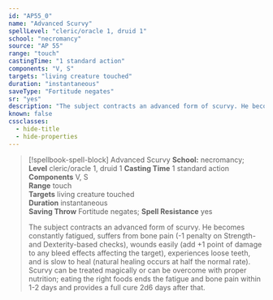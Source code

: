 ```yaml
---
id: "AP55_0"
name: "Advanced Scurvy"
spellLevel: "cleric/oracle 1, druid 1"
school: "necromancy"
source: "AP 55"
range: "touch"
castingTime: "1 standard action"
components: "V, S"
targets: "living creature touched"
duration: "instantaneous"
saveType: "Fortitude negates"
sr: "yes"
description: "The subject contracts an advanced form of scurvy. He becomes constantly fatigued, suffers from bone pain (-1 penalty on Strength-and Dexterity-based checks), wounds easily (add +1 point of damage to any bleed effects affecting the target), experiences loose teeth, and is slow to heal (natural healing occurs at half the normal rate). Scurvy can be treated magically or can be overcome with proper nutrition; eating the right foods ends the fatigue and bone pain within 1-2 days and provides a full cure 2d6 days after that."
known: false
cssclasses:
  - hide-title
  - hide-properties
---
```


> [!spellbook-spell-block] Advanced Scurvy
> **School:** necromancy; **Level** cleric/oracle 1, druid 1
> **Casting Time** 1 standard action  
> **Components** V, S  
> **Range** touch  
> **Targets** living creature touched  
> **Duration** instantaneous  
> **Saving Throw** Fortitude negates; **Spell Resistance** yes
> 
> The subject contracts an advanced form of scurvy. He becomes constantly fatigued, suffers from bone pain (-1 penalty on Strength-and Dexterity-based checks), wounds easily (add +1 point of damage to any bleed effects affecting the target), experiences loose teeth, and is slow to heal (natural healing occurs at half the normal rate). Scurvy can be treated magically or can be overcome with proper nutrition; eating the right foods ends the fatigue and bone pain within 1-2 days and provides a full cure 2d6 days after that.